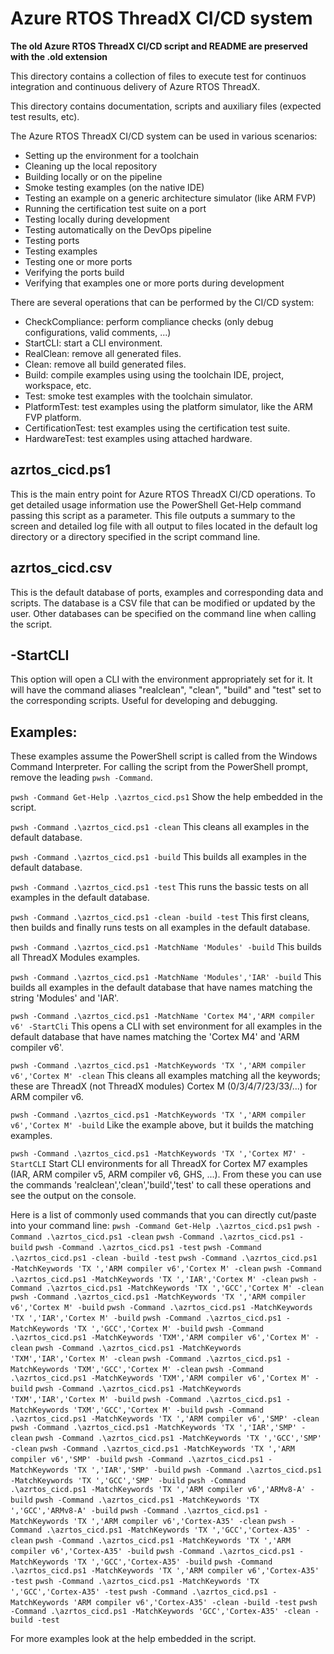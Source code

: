 # Azure RTOS ThreadX CI/CD system

**The old Azure RTOS ThreadX CI/CD script and README are preserved with the .old extension**

This directory contains a collection of files to execute test for continuos integration and continuous delivery of Azure RTOS ThreadX.

This directory contains documentation, scripts and auxiliary files (expected test results, etc).

The Azure RTOS ThreadX CI/CD system can be used in various scenarios:
* Setting up the environment for a toolchain
* Cleaning up the local repository
* Building locally or on the pipeline
* Smoke testing examples (on the native IDE)
* Testing an example on a generic architecture simulator (like ARM FVP)
* Running the certification test suite on a port
* Testing locally during development
* Testing automatically on the DevOps pipeline
* Testing ports
* Testing examples
* Testing one or more ports
* Verifying the ports build
* Verifying that examples one or more ports during development

There are several operations that can be performed by the CI/CD system:
* CheckCompliance: perform compliance checks (only debug configurations, valid comments, ...)
* StartCLI: start a CLI environment.
* RealClean: remove all generated files.
* Clean: remove all build generated files.
* Build: compile examples using using the toolchain IDE, project, workspace, etc.
* Test: smoke test examples with the toolchain simulator.
* PlatformTest: test examples using the platform simulator, like the ARM FVP platform.
* CertificationTest: test examples using the certification test suite.
* HardwareTest: test examples using attached hardware.

## azrtos_cicd.ps1
This is the main entry point for Azure RTOS ThreadX CI/CD operations.
To get detailed usage information use the PowerShell Get-Help command passing this script as a parameter.
This file outputs a summary to the screen and detailed log file with all output to files located in the default log directory or a directory specified in the script command line.

## azrtos_cicd.csv
This is the default database of ports, examples and corresponding data and scripts. The database is a CSV file that can be modified or updated by the user. Other databases can be specified on the command line when calling the script.

## -StartCLI
This option will open a CLI with the environment appropriately set for it. It will have the command aliases "realclean", "clean", "build" and "test" set to the corresponding scripts. Useful for developing and debugging.

## Examples:

These examples assume the PowerShell script is called from the Windows Command Interpreter. For calling the script from the PowerShell prompt, remove the leading `pwsh -Command`.

`pwsh -Command Get-Help .\azrtos_cicd.ps1`
Show the help embedded in the script.

`pwsh -Command .\azrtos_cicd.ps1 -clean`
This cleans all examples in the default database.

`pwsh -Command .\azrtos_cicd.ps1 -build`
This builds all examples in the default database.

`pwsh -Command .\azrtos_cicd.ps1 -test`
This runs the bassic tests on all examples in the default database.

`pwsh -Command .\azrtos_cicd.ps1 -clean -build -test`
This first cleans, then builds and finally runs tests on all examples in the default database.

`pwsh -Command .\azrtos_cicd.ps1 -MatchName 'Modules' -build`
This builds all ThreadX Modules examples.

`pwsh -Command .\azrtos_cicd.ps1 -MatchName 'Modules','IAR' -build`
This builds all examples in the default database that have names matching the string 'Modules' and 'IAR'.

`pwsh -Command .\azrtos_cicd.ps1 -MatchName 'Cortex M4','ARM compiler v6' -StartCli`
This opens a CLI with set environment for all examples in the default database that have names matching the 'Cortex M4' and 'ARM compiler v6'.

`pwsh -Command .\azrtos_cicd.ps1 -MatchKeywords 'TX ','ARM compiler v6','Cortex M' -clean`
This cleans all examples matching all the keywords; these are ThreadX (not ThreadX modules) Cortex M (0/3/4/7/23/33/...) for ARM compiler v6.

`pwsh -Command .\azrtos_cicd.ps1 -MatchKeywords 'TX ','ARM compiler v6','Cortex M' -build`
Like the example above, but it builds the matching examples.

`pwsh -Command .\azrtos_cicd.ps1 -MatchKeywords 'TX ','Cortex M7' -StartCLI`
Start CLI environments for all ThreadX for Cortex M7 examples (IAR, ARM compiler v5, ARM compiler v6, GHS, ...).
From these you can use the commands 'realclean','clean','build','test' to call these operations and see the output on the console.

Here is a list of commonly used commands that you can directly cut/paste into your command line:
`pwsh -Command Get-Help .\azrtos_cicd.ps1`
`pwsh -Command .\azrtos_cicd.ps1 -clean`
`pwsh -Command .\azrtos_cicd.ps1 -build`
`pwsh -Command .\azrtos_cicd.ps1 -test`
`pwsh -Command .\azrtos_cicd.ps1 -clean -build -test`
`pwsh -Command .\azrtos_cicd.ps1 -MatchKeywords 'TX ','ARM compiler v6','Cortex M' -clean`
`pwsh -Command .\azrtos_cicd.ps1 -MatchKeywords 'TX ','IAR','Cortex M' -clean`
`pwsh -Command .\azrtos_cicd.ps1 -MatchKeywords 'TX ','GCC','Cortex M' -clean`
`pwsh -Command .\azrtos_cicd.ps1 -MatchKeywords 'TX ','ARM compiler v6','Cortex M' -build`
`pwsh -Command .\azrtos_cicd.ps1 -MatchKeywords 'TX ','IAR','Cortex M' -build`
`pwsh -Command .\azrtos_cicd.ps1 -MatchKeywords 'TX ','GCC','Cortex M' -build`
`pwsh -Command .\azrtos_cicd.ps1 -MatchKeywords 'TXM','ARM compiler v6','Cortex M' -clean`
`pwsh -Command .\azrtos_cicd.ps1 -MatchKeywords 'TXM','IAR','Cortex M' -clean`
`pwsh -Command .\azrtos_cicd.ps1 -MatchKeywords 'TXM','GCC','Cortex M' -clean`
`pwsh -Command .\azrtos_cicd.ps1 -MatchKeywords 'TXM','ARM compiler v6','Cortex M' -build`
`pwsh -Command .\azrtos_cicd.ps1 -MatchKeywords 'TXM','IAR','Cortex M' -build`
`pwsh -Command .\azrtos_cicd.ps1 -MatchKeywords 'TXM','GCC','Cortex M' -build`
`pwsh -Command .\azrtos_cicd.ps1 -MatchKeywords 'TX ','ARM compiler v6','SMP' -clean`
`pwsh -Command .\azrtos_cicd.ps1 -MatchKeywords 'TX ','IAR','SMP' -clean`
`pwsh -Command .\azrtos_cicd.ps1 -MatchKeywords 'TX ','GCC','SMP' -clean`
`pwsh -Command .\azrtos_cicd.ps1 -MatchKeywords 'TX ','ARM compiler v6','SMP' -build`
`pwsh -Command .\azrtos_cicd.ps1 -MatchKeywords 'TX ','IAR','SMP' -build`
`pwsh -Command .\azrtos_cicd.ps1 -MatchKeywords 'TX ','GCC','SMP' -build`
`pwsh -Command .\azrtos_cicd.ps1 -MatchKeywords 'TX ','ARM compiler v6','ARMv8-A' -build`
`pwsh -Command .\azrtos_cicd.ps1 -MatchKeywords 'TX ','GCC','ARMv8-A' -build`
`pwsh -Command .\azrtos_cicd.ps1 -MatchKeywords 'TX ','ARM compiler v6','Cortex-A35' -clean`
`pwsh -Command .\azrtos_cicd.ps1 -MatchKeywords 'TX ','GCC','Cortex-A35' -clean`
`pwsh -Command .\azrtos_cicd.ps1 -MatchKeywords 'TX ','ARM compiler v6','Cortex-A35' -build`
`pwsh -Command .\azrtos_cicd.ps1 -MatchKeywords 'TX ','GCC','Cortex-A35' -build`
`pwsh -Command .\azrtos_cicd.ps1 -MatchKeywords 'TX ','ARM compiler v6','Cortex-A35' -test`
`pwsh -Command .\azrtos_cicd.ps1 -MatchKeywords 'TX ','GCC','Cortex-A35' -test`
`pwsh -Command .\azrtos_cicd.ps1 -MatchKeywords 'ARM compiler v6','Cortex-A35' -clean -build -test`
`pwsh -Command .\azrtos_cicd.ps1 -MatchKeywords 'GCC','Cortex-A35' -clean -build -test`

For more examples look at the help embedded in the script.
